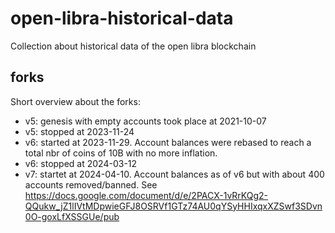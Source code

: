 # open-libra-historical-data
Collection about historical data of the open libra blockchain


## forks

Short overview about the forks:

- v5: genesis with empty accounts took place at 2021-10-07
- v5: stopped at 2023-11-24
- v6: started at 2023-11-29. Account balances were rebased to reach a total nbr of coins of 10B with no more inflation.
- v6: stopped at 2024-03-12
- v7: startet at 2024-04-10. Account balances as of v6 but with about 400 accounts removed/banned. See https://docs.google.com/document/d/e/2PACX-1vRrKQg2-QQukw_jZ1lIVtMDpwieGFJ8OSRVf1GTz74AU0qYSyHHIxqxXZSwf3SDvn0O-goxLfXSSGUe/pub


